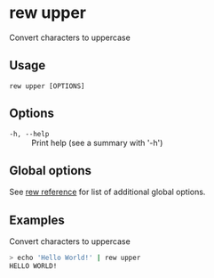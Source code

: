 # rew upper

Convert characters to uppercase

## Usage

```
rew upper [OPTIONS]
```

## Options

<dl>

<dt><code>-h, --help</code></dt>
<dd>
Print help (see a summary with '-h')
</dd>
</dl>

## Global options

See [rew reference](rew.md#global-options) for list of additional global options.

## Examples

Convert characters to uppercase

```sh
> echo 'Hello World!' | rew upper
HELLO WORLD!
```
